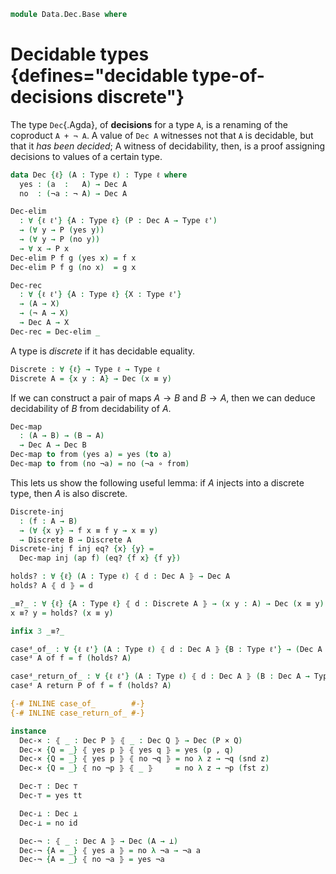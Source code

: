 <!--
```agda
open import 1Lab.Path
open import 1Lab.Type
```
-->

```agda
module Data.Dec.Base where
```

# Decidable types {defines="decidable type-of-decisions discrete"}

The type `Dec`{.Agda}, of **decisions** for a type `A`, is a renaming of
the coproduct `A + ¬ A`. A value of `Dec A` witnesses not that `A`
is decidable, but that it _has been decided_; A witness of decidability,
then, is a proof assigning decisions to values of a certain type.

```agda
data Dec {ℓ} (A : Type ℓ) : Type ℓ where
  yes : (a  :   A) → Dec A
  no  : (¬a : ¬ A) → Dec A

Dec-elim
  : ∀ {ℓ ℓ'} {A : Type ℓ} (P : Dec A → Type ℓ')
  → (∀ y → P (yes y))
  → (∀ y → P (no y))
  → ∀ x → P x
Dec-elim P f g (yes x) = f x
Dec-elim P f g (no x)  = g x

Dec-rec
  : ∀ {ℓ ℓ'} {A : Type ℓ} {X : Type ℓ'}
  → (A → X)
  → (¬ A → X)
  → Dec A → X
Dec-rec = Dec-elim _
```

<!--
```agda
recover : ∀ {ℓ} {A : Type ℓ} ⦃ d : Dec A ⦄ → .A → A
recover ⦃ yes x ⦄ _ = x
recover {A = A} ⦃ no ¬x ⦄ x = go (¬x x) where
  go : .⊥ → A
  go ()
```
-->

A type is _discrete_ if it has decidable equality.

```agda
Discrete : ∀ {ℓ} → Type ℓ → Type ℓ
Discrete A = {x y : A} → Dec (x ≡ y)
```

<!--
```agda
private variable
  ℓ ℓ' : Level
  A B : Type ℓ
```
-->

If we can construct a pair of maps $A \to B$ and $B \to A$,
then we can deduce decidability of $B$ from decidability of $A$.

```agda
Dec-map
  : (A → B) → (B → A)
  → Dec A → Dec B
Dec-map to from (yes a) = yes (to a)
Dec-map to from (no ¬a) = no (¬a ∘ from)
```

This lets us show the following useful lemma: if $A$ injects into a
discrete type, then $A$ is also discrete.

```agda
Discrete-inj
  : (f : A → B)
  → (∀ {x y} → f x ≡ f y → x ≡ y)
  → Discrete B → Discrete A
Discrete-inj f inj eq? {x} {y} =
  Dec-map inj (ap f) (eq? {f x} {f y})
```

```agda
holds? : ∀ {ℓ} (A : Type ℓ) ⦃ d : Dec A ⦄ → Dec A
holds? A ⦃ d ⦄ = d

_≡?_ : ∀ {ℓ} {A : Type ℓ} ⦃ d : Discrete A ⦄ → (x y : A) → Dec (x ≡ y)
x ≡? y = holds? (x ≡ y)

infix 3 _≡?_

caseᵈ_of_ : ∀ {ℓ ℓ'} (A : Type ℓ) ⦃ d : Dec A ⦄ {B : Type ℓ'} → (Dec A → B) → B
caseᵈ A of f = f (holds? A)

caseᵈ_return_of_ : ∀ {ℓ ℓ'} (A : Type ℓ) ⦃ d : Dec A ⦄ (B : Dec A → Type ℓ') → (∀ x → B x) → B d
caseᵈ A return P of f = f (holds? A)

{-# INLINE case_of_        #-}
{-# INLINE case_return_of_ #-}
```

<!--
```agda
private variable
  P Q : Type ℓ
```
-->

```agda
instance
  Dec-× : ⦃ _ : Dec P ⦄ ⦃ _ : Dec Q ⦄ → Dec (P × Q)
  Dec-× {Q = _} ⦃ yes p ⦄ ⦃ yes q ⦄ = yes (p , q)
  Dec-× {Q = _} ⦃ yes p ⦄ ⦃ no ¬q ⦄ = no λ z → ¬q (snd z)
  Dec-× {Q = _} ⦃ no ¬p ⦄ ⦃ _ ⦄     = no λ z → ¬p (fst z)

  Dec-⊤ : Dec ⊤
  Dec-⊤ = yes tt

  Dec-⊥ : Dec ⊥
  Dec-⊥ = no id

  Dec-¬ : ⦃ _ : Dec A ⦄ → Dec (A → ⊥)
  Dec-¬ {A = _} ⦃ yes a ⦄ = no λ ¬a → ¬a a
  Dec-¬ {A = _} ⦃ no ¬a ⦄ = yes ¬a
```

<!--
```agda
infix 0 ifᵈ_then_else_

ifᵈ_then_else_ : Dec A → B → B → B
ifᵈ yes a then y else n = y
ifᵈ no ¬a then y else n = n
```
-->

